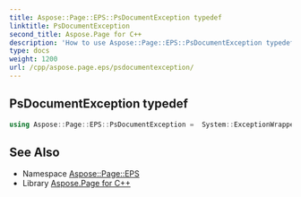 ```yaml
---
title: Aspose::Page::EPS::PsDocumentException typedef
linktitle: PsDocumentException
second_title: Aspose.Page for C++
description: 'How to use Aspose::Page::EPS::PsDocumentException typedef in C++.'
type: docs
weight: 1200
url: /cpp/aspose.page.eps/psdocumentexception/
---
```

## PsDocumentException typedef




```cpp
using Aspose::Page::EPS::PsDocumentException =  System::ExceptionWrapper<Details_PsDocumentException>
```

## See Also

* Namespace [Aspose::Page::EPS](../)
* Library [Aspose.Page for C++](../../)
